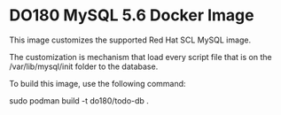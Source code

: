 # DO180 MySQL 5.6 Docker Image

This image customizes the supported Red Hat SCL MySQL image.

The customization is mechanism that load every script file that is on the /var/lib/mysql/init folder to the database.

To build this image, use the following command:

sudo podman build -t do180/todo-db .
